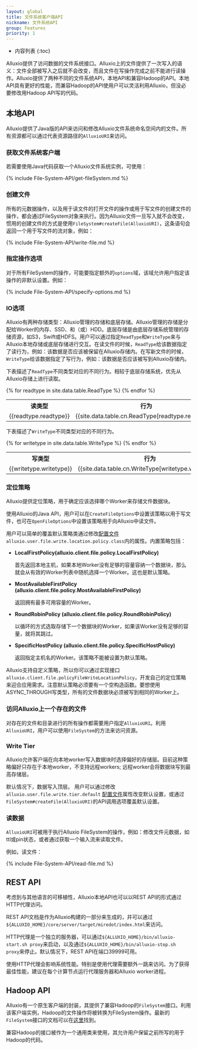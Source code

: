 ```yaml
---
layout: global
title: 文件系统客户端API
nickname: 文件系统API
group: Features
priority: 1
---
```


* 内容列表
{:toc}

Alluxio提供了访问数据的文件系统接口。Alluxio上的文件提供了一次写入的语义：文件全部被写入之后就不会改变，而且文件在写操作完成之前不能进行读操作。Alluxio提供了两种不同的文件系统API，本地API和兼容Hadoop的API。本地API具有更好的性能，而兼容Hadoop的API使用户可以灵活利用Alluxio，但没必要修改用Hadoop API写的代码。

## 本地API

Alluxio提供了Java版的API来访问和修改Alluxio文件系统命名空间内的文件。所有资源都可以通过代表资源路径的`AlluxioURI`来访问。

### 获取文件系统客户端

若需要使用Java代码获取一个Alluxio文件系统实例，可使用：

{% include File-System-API/get-fileSystem.md %}

### 创建文件

所有的元数据操作，以及用于读文件的打开文件的操作或用于写文件的创建文件的操作，都会通过FileSystem对象来执行。因为Alluxio文件一旦写入就不会改变，惯用的创建文件的方式是使用`FileSystem#createFile(AlluxioURI)`，这条语句会返回一个用于写文件的流对象，例如：

{% include File-System-API/write-file.md %}

### 指定操作选项

对于所有FileSystem的操作，可能要指定额外的`options`域，该域允许用户指定该操作的非默认设置。例如：

{% include File-System-API/specify-options.md %}

### IO选项

Alluxio有两种存储类型：Alluxio管理的存储和底层存储。Alluxio管理的存储是分配给Worker的内存、SSD、和（或）HDD。底层存储是由底层存储系统管理的存储资源，如S3，Swift或HDFS。用户可以通过指定`ReadType`和`WriteType`来与Alluxio本地存储或底层存储进行交互。在读文件的时候，`ReadType`给该数据指定了读行为，例如：该数据是否应该被保留在Alluxio存储内。在写新文件的时候，`WriteType`给该数据指定了写行为，例如：该数据是否应该被写到Alluxio存储内。

下表描述了`ReadType`不同类型对应的不同行为。相较于底层存储系统，优先从Alluxio存储上进行读取。

<table class="table table-striped">
<tr><th>读类型</th><th>行为</th>
</tr>
{% for readtype in site.data.table.ReadType %}
<tr>
  <td>{{readtype.readtype}}</td>
  <td>{{site.data.table.cn.ReadType[readtype.readtype]}}</td>
</tr>
{% endfor %}
</table>

下表描述了`WriteType`不同类型对应的不同行为。

<table class="table table-striped">
<tr><th>写类型</th><th>行为</th>
</tr>
{% for writetype in site.data.table.WriteType %}
<tr>
  <td>{{writetype.writetype}}</td>
  <td>{{site.data.table.cn.WriteType[writetype.writetype]}}</td>
</tr>
{% endfor %}
</table>

### 定位策略

Alluxio提供定位策略，用于确定应该选择哪个Worker来存储文件数据块。

使用Alluxio的Java API，用户可以在`CreateFileOptions`中设置该策略以用于写文件，也可在`OpenFileOptions`中设置该策略用于向Alluxio中读文件。

用户可以简单的覆盖默认策略类通过修改[配置文件](Configuration-Settings.html)`alluxio.user.file.write.location.policy.class`内的属性。内置策略包括：

* **LocalFirstPolicy(alluxio.client.file.policy.LocalFirstPolicy)**

    首先返回本地主机，如果本地Worker没有足够的容量容纳一个数据块，那么就会从有效的Worker列表中随机选择一个Worker。这也是默认策略。

* **MostAvailableFirstPolicy (alluxio.client.file.policy.MostAvailableFirstPolicy)**

    返回拥有最多可用容量的Worker。

* **RoundRobinPolicy (alluxio.client.file.policy.RoundRobinPolicy)**

    以循环的方式选取存储下一个数据块的Worker，如果该Worker没有足够的容量，就将其跳过。

* **SpecificHostPolicy (alluxio.client.file.policy.SpecificHostPolicy)**

    返回指定主机名的Worker。该策略不能被设置为默认策略。

Alluxio支持自定义策略，所以你可以通过实现接口`alluxio.client.file.policyFileWriteLocationPolicy`，开发自己的定位策略来迎合应用需求。注意默认策略必须要有一个空构造函数。要想使用ASYNC_THROUGH写类型，所有的文件数据块必须被写到相同的Worker上。

### 访问Alluxio上一个存在的文件

对存在的文件和目录进行的所有操作都需要用户指定`AlluxioURI`。利用`AlluxioURI`，用户可以使用`FileSystem`的方法来访问资源。

### Write Tier

Alluxio允许客户端在向本地worker写入数据块时选择偏好的存储层。目前这种策略偏好只存在于本地worker，不支持远程workers; 远程worker会将数据块写到最高存储层。

默认情况下，数据写入顶层。 用户可以通过修改`alluxio.user.file.write.tier.default` [配置文件](Configuration-Settings.html)属性改变默认设置，或通过`FileSystem#createFile(AlluxioURI)`的API调用选项覆盖默认设置。

### 读数据

`AlluxioURI`可被用于执行Alluxio FileSystem的操作，例如：修改文件元数据，如ttl或pin状态，或者通过获取一个输入流来读取文件。

例如，读文件：

{% include File-System-API/read-file.md %}

## REST API

考虑到与其他语言的可移植性，Alluxio本地API也可以以REST API的形式通过HTTP代理访问。

REST API文档是作为Alluxio构建的一部分来生成的，并可以通过`${ALLUXIO_HOME}/core/server/target/miredot/index.html`来访问。

HTTP代理是一个独立的服务器，可以通过`${ALLUXIO_HOME}/bin/alluxio-start.sh proxy`来启动，以及通过`${ALLUXIO_HOME}/bin/alluxio-stop.sh proxy`来停止。默认情况下，REST API在端口39999可用。

使用HTTP代理会影响系统性能。特别是使用代理需要额外一跳来访问。为了获得最佳性能，建议在每个计算节点运行代理服务器和Alluxio worker进程。

## Hadoop API

Alluxio有一个原生客户端的封装，其提供了兼容Hadoop的`FileSystem`接口。利用该客户端实例，Hadoop的文件操作将被转换为FileSystem操作。最新的`FileSystem`接口的文档可以在[这里](http://hadoop.apache.org/docs/current/api/org/apache/hadoop/fs/FileSystem.html)找到。

兼容Hadoop的接口被作为一个通用类来使用，其允许用户保留之前所写的用于Hadoop的代码。
